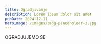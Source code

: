 ```yaml
---
title: Ogradjivanje
description: Lorem ipsum dolor sit amet
pubDate: 2024-12-11
heroImage: /images/blog-placeholder-3.jpg
---
```



OGRADJUJEMO SE